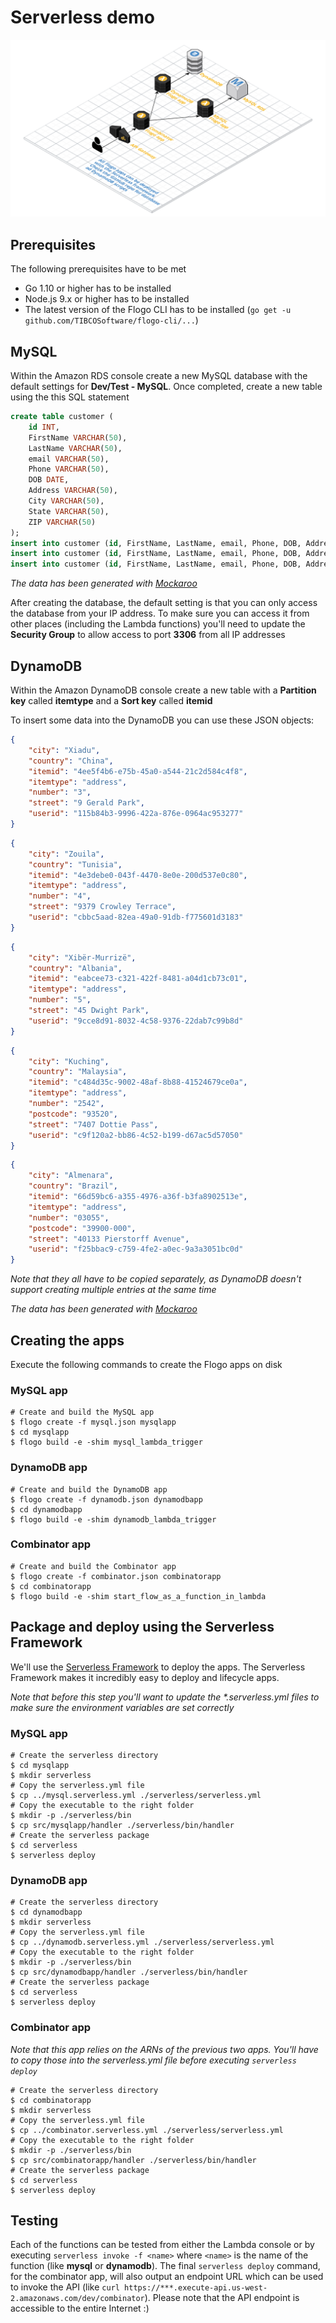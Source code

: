 # Serverless demo

![](./serverless-demo.png)

## Prerequisites
The following prerequisites have to be met

* Go 1.10 or higher has to be installed
* Node.js 9.x or higher has to be installed
* The latest version of the Flogo CLI has to be installed (`go get -u github.com/TIBCOSoftware/flogo-cli/...`)

## MySQL
Within the Amazon RDS console create a new MySQL database with the default settings for **Dev/Test - MySQL**. Once completed, create a new table using the this SQL statement
```sql
create table customer (
	id INT,
	FirstName VARCHAR(50),
	LastName VARCHAR(50),
	email VARCHAR(50),
	Phone VARCHAR(50),
	DOB DATE,
	Address VARCHAR(50),
	City VARCHAR(50),
	State VARCHAR(50),
	ZIP VARCHAR(50)
);
insert into customer (id, FirstName, LastName, email, Phone, DOB, Address, City, State, ZIP) values (1, 'Pauly', 'Boken', 'pboken0@latimes.com', '256-656-7372', '4/3/1930', '50 Kings Parkway', 'Anniston', 'Alabama', '36205');
insert into customer (id, FirstName, LastName, email, Phone, DOB, Address, City, State, ZIP) values (2, 'Boy', 'Kondratenya', 'bkondratenya1@acquirethisname.com', '205-389-4566', '11/18/1968', '95 Commercial Avenue', 'Tuscaloosa', 'Alabama', '35405');
insert into customer (id, FirstName, LastName, email, Phone, DOB, Address, City, State, ZIP) values (3, 'Karlik', 'Drinkeld', 'kdrinkeld2@theguardian.com', '253-206-3687', '9/27/1959', '4 Forest Dale Terrace', 'Tacoma', 'Washington', '98424');
```

_The data has been generated with [Mockaroo](https://www.mockaroo.com/)_

After creating the database, the default setting is that you can only access the database from your IP address. To make sure you can access it from other places (including the Lambda functions) you'll need to update the **Security Group** to allow access to port **3306** from all IP addresses

## DynamoDB
Within the Amazon DynamoDB console create a new table with a **Partition key** called **itemtype** and a **Sort key** called **itemid**

To insert some data into the DynamoDB you can use these JSON objects:
```json
{
    "city": "Xiadu",
    "country": "China",
    "itemid": "4ee5f4b6-e75b-45a0-a544-21c2d584c4f8",
    "itemtype": "address",
    "number": "3",
    "street": "9 Gerald Park",
    "userid": "115b84b3-9996-422a-876e-0964ac953277"
}
```
```json
{
    "city": "Zouila",
    "country": "Tunisia",
    "itemid": "4e3debe0-043f-4470-8e0e-200d537e0c80",
    "itemtype": "address",
    "number": "4",
    "street": "9379 Crowley Terrace",
    "userid": "cbbc5aad-82ea-49a0-91db-f775601d3183"
}
```
```json
{
    "city": "Xibër-Murrizë",
    "country": "Albania",
    "itemid": "eabcee73-c321-422f-8481-a04d1cb73c01",
    "itemtype": "address",
    "number": "5",
    "street": "45 Dwight Park",
    "userid": "9cce8d91-8032-4c58-9376-22dab7c99b8d"
}
```
```json
{
    "city": "Kuching",
    "country": "Malaysia",
    "itemid": "c484d35c-9002-48af-8b88-41524679ce0a",
    "itemtype": "address",
    "number": "2542",
    "postcode": "93520",
    "street": "7407 Dottie Pass",
    "userid": "c9f120a2-bb86-4c52-b199-d67ac5d57050"
}
```
```json
{
    "city": "Almenara",
    "country": "Brazil",
    "itemid": "66d59bc6-a355-4976-a36f-b3fa8902513e",
    "itemtype": "address",
    "number": "03055",
    "postcode": "39900-000",
    "street": "40133 Pierstorff Avenue",
    "userid": "f25bbac9-c759-4fe2-a0ec-9a3a3051bc0d"
}
```

_Note that they all have to be copied separately, as DynamoDB doesn't support creating multiple entries at the same time_

_The data has been generated with [Mockaroo](https://www.mockaroo.com/)_

## Creating the apps
Execute the following commands to create the Flogo apps on disk

### MySQL app
```
# Create and build the MySQL app
$ flogo create -f mysql.json mysqlapp
$ cd mysqlapp
$ flogo build -e -shim mysql_lambda_trigger
```

### DynamoDB app
```
# Create and build the DynamoDB app
$ flogo create -f dynamodb.json dynamodbapp
$ cd dynamodbapp
$ flogo build -e -shim dynamodb_lambda_trigger
```

### Combinator app
```
# Create and build the Combinator app 
$ flogo create -f combinator.json combinatorapp
$ cd combinatorapp
$ flogo build -e -shim start_flow_as_a_function_in_lambda
```

## Package and deploy using the Serverless Framework
We'll use the [Serverless Framework](https://serverless/com) to deploy the apps. The Serverless Framework makes it incredibly easy to deploy and lifecycle apps.

_Note that before this step you'll want to update the *.serverless.yml files to make sure the environment variables are set correctly_

### MySQL app
```
# Create the serverless directory
$ cd mysqlapp
$ mkdir serverless
# Copy the serverless.yml file
$ cp ../mysql.serverless.yml ./serverless/serverless.yml
# Copy the executable to the right folder
$ mkdir -p ./serverless/bin
$ cp src/mysqlapp/handler ./serverless/bin/handler
# Create the serverless package
$ cd serverless
$ serverless deploy
```

### DynamoDB app
```
# Create the serverless directory
$ cd dynamodbapp
$ mkdir serverless
# Copy the serverless.yml file
$ cp ../dynamodb.serverless.yml ./serverless/serverless.yml
# Copy the executable to the right folder
$ mkdir -p ./serverless/bin
$ cp src/dynamodbapp/handler ./serverless/bin/handler
# Create the serverless package
$ cd serverless
$ serverless deploy
```

### Combinator app
_Note that this app relies on the ARNs of the previous two apps. You'll have to copy those into the serverless.yml file before executing `serverless deploy`_
```
# Create the serverless directory
$ cd combinatorapp
$ mkdir serverless
# Copy the serverless.yml file
$ cp ../combinator.serverless.yml ./serverless/serverless.yml
# Copy the executable to the right folder
$ mkdir -p ./serverless/bin
$ cp src/combinatorapp/handler ./serverless/bin/handler
# Create the serverless package
$ cd serverless
$ serverless deploy
```

## Testing
Each of the functions can be tested from either the Lambda console or by executing `serverless invoke -f <name>` where `<name>` is the name of the function (like **mysql** or **dynamodb**). The final `serverless deploy` command, for the combinator app, will also output an endpoint URL which can be used to invoke the API (like `curl https://***.execute-api.us-west-2.amazonaws.com/dev/combinator`). Please note that the API endpoint is accessible to the entire Internet :)